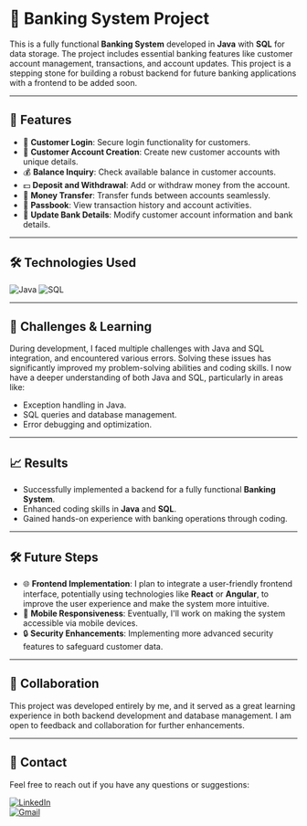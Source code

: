 # 🏦 Banking System Project

This is a fully functional **Banking System** developed in **Java** with **SQL** for data storage. The project includes essential banking features like customer account management, transactions, and account updates. This project is a stepping stone for building a robust backend for future banking applications with a frontend to be added soon.

---

## 🚀 Features

- 🔐 **Customer Login**: Secure login functionality for customers.
- 🧾 **Customer Account Creation**: Create new customer accounts with unique details.
- 💰 **Balance Inquiry**: Check available balance in customer accounts.
- 💵 **Deposit and Withdrawal**: Add or withdraw money from the account.
- 🔄 **Money Transfer**: Transfer funds between accounts seamlessly.
- 📑 **Passbook**: View transaction history and account activities.
- 📝 **Update Bank Details**: Modify customer account information and bank details.

---

## 🛠️ Technologies Used

![Java](https://img.shields.io/badge/Java-ED8B00?style=for-the-badge&logo=java&logoColor=white)
![SQL](https://img.shields.io/badge/SQL-4479A1?style=for-the-badge&logo=postgresql&logoColor=white)

---

## 🌟 Challenges & Learning

During development, I faced multiple challenges with Java and SQL integration, and encountered various errors. Solving these issues has significantly improved my problem-solving abilities and coding skills. I now have a deeper understanding of both Java and SQL, particularly in areas like:

- Exception handling in Java.
- SQL queries and database management.
- Error debugging and optimization.

---

## 📈 Results

- Successfully implemented a backend for a fully functional **Banking System**.
- Enhanced coding skills in **Java** and **SQL**.
- Gained hands-on experience with banking operations through coding.

---

## 🛠️ Future Steps

- 🌐 **Frontend Implementation**: I plan to integrate a user-friendly frontend interface, potentially using technologies like **React** or **Angular**, to improve the user experience and make the system more intuitive.
- 📱 **Mobile Responsiveness**: Eventually, I'll work on making the system accessible via mobile devices.
- 🔒 **Security Enhancements**: Implementing more advanced security features to safeguard customer data.

---

## 🤝 Collaboration

This project was developed entirely by me, and it served as a great learning experience in both backend development and database management. I am open to feedback and collaboration for further enhancements.

---

## 📧 Contact

Feel free to reach out if you have any questions or suggestions:

[![LinkedIn](https://img.shields.io/badge/LinkedIn-0A66C2?style=for-the-badge&logo=linkedin&logoColor=white)](https://www.linkedin.com/in/jprashanth-)  
[![Gmail](https://img.shields.io/badge/Email-D14836?style=for-the-badge&logo=gmail&logoColor=white)](mailto:jprashanthseven@gmail.com)

